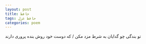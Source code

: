 ```yaml
---
layout: post
title: حافظ
tags: حافظ غزل
categories: poem
---
```


تو بندگی چو گدایان به شرط مزد مکن / که دوست خود روش بنده پروری دارند